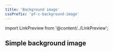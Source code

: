 ```yaml
---
title: 'Background image'
cssPrefix: 'pf-c-background-image'
---
```


import LinkPreview from '@content/../LinkPreview';

## Simple background image

<LinkPreview name="Popout Example" path="simplebackgroundimage" />
